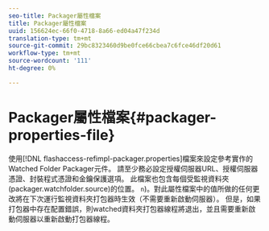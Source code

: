 ```yaml
---
seo-title: Packager屬性檔案
title: Packager屬性檔案
uuid: 156624ec-66f0-4718-8a66-ed04a47f234d
translation-type: tm+mt
source-git-commit: 29bc8323460d9be0fce66cbea7c6fce46df20d61
workflow-type: tm+mt
source-wordcount: '111'
ht-degree: 0%

---
```



# Packager屬性檔案{#packager-properties-file}

使用[!DNL flashaccess-refimpl-packager.properties]檔案來設定參考實作的Watched Folder Packager元件。 請至少務必設定授權伺服器URL、授權伺服器憑證、封裝程式憑證和金鑰保護選項。 此檔案也包含每個受監視資料夾(packager.watchfolder.source)的位置。 `n`)。對此屬性檔案中的值所做的任何更改將在下次運行監視資料夾打包器時生效（不需要重新啟動伺服器）。 但是，如果打包器中存在配置錯誤，則watched資料夾打包器線程將退出，並且需要重新啟動伺服器以重新啟動打包器線程。
